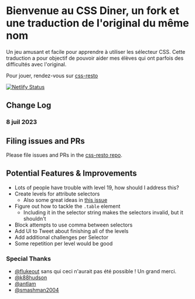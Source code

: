 # Bienvenue au CSS Diner, un fork et une traduction de l'original du même nom

Un jeu amusant et facile pour apprendre à utiliser les sélecteur CSS. Cette traduction a pour objectif de pouvoir aider mes élèves qui ont parfois des difficultés avec l'original.

Pour jouer, rendez-vous sur [css-resto](https://css-resto.netlify.app/)

[![Netlify Status](https://api.netlify.com/api/v1/badges/0eb955ed-61c5-464e-87b1-29ca01e58707/deploy-status?branch=master)](https://app.netlify.com/sites/css-resto/deploys)

## Change Log

### **8 juil 2023**

## Filing issues and PRs

Please file issues and PRs in the [css-resto repo](https://github.com/AnaMug/css-resto/).

## **Potential Features & Improvements**

- Lots of people have trouble with level 19, how should I address this?
- Create levels for attribute selectors
  - Also some great ideas in [this issue](https://github.com/flukeout/css-diner/issues/91)
- Figure out how to tackle the `.table` element
  - Including it in the selector string makes the selectors invalid, but it shouldn't
- Block attempts to use comma between selectors
- Add UI to Tweet about finishing all of the levels
- Add additional challenges per Selector
- Some repetition per level would be good

### Special Thanks

- [@flukeout](http://www.twitter.com/flukeout) sans qui ceci n'aurait pas été possible ! Un grand merci.
- [@k88hudson](https://twitter.com/k88hudson)
- [@antlam](http://www.twitter.com/antlam)
- [@smashman2004](https://twitter.com/smashman2004)
